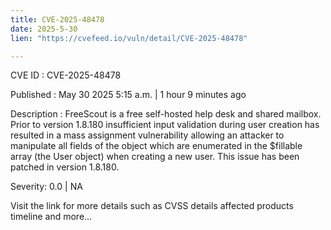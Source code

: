 ```yaml
---
title: CVE-2025-48478
date: 2025-5-30
lien: "https://cvefeed.io/vuln/detail/CVE-2025-48478"

---
```


CVE ID : CVE-2025-48478

Published :  May 30
2025
5:15 a.m. | 1 hour
9 minutes ago

Description : FreeScout is a free self-hosted help desk and shared mailbox. Prior to version 1.8.180
insufficient input validation during user creation has resulted in a mass assignment vulnerability
allowing an attacker to manipulate all fields of the object
which are enumerated in the $fillable array (the User object)
when creating a new user. This issue has been patched in version 1.8.180.

Severity: 0.0 | NA

Visit the link for more details
such as CVSS details
affected products
timeline
and more...
